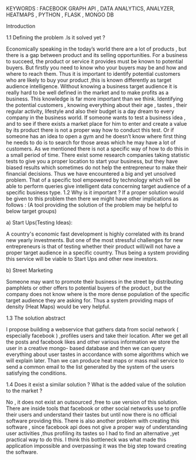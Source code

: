 KEYWORDS : FACEBOOK GRAPH API , DATA ANALYTICS, ANALYZER, HEATMAPS , PYTHON , FLASK , MONGO DB 


Introduction

1.1 Defining the problem .Is it solved yet ?


Economically speaking in the today’s world there are a lot of products , but there is a
gap between product and its selling opportunities. For a business to succeed, the
product or service it provides must be known to potential buyers. But firstly you need
to know who your buyers may be and how and where to reach them. Thus it is
important to identify potential customers who are likely to buy your product ,this is
known differently as target audience intelligence.
Without knowing a business target audience it is really hard to be well defined in
the market and to make profits as a business. This knowledge is far more important
than we think. Identifying the potential customers , knowing everything about their
age , tastes , their regular activity, lifestyle and also their budget is a day dream to
every company in the business world.
If someone wants to test a business idea , and to see if there exists a market place
for him to enter and create a value by its product there is not a proper way how to
conduct this test. Or if someone has an idea to open a gym and he doesn’t know where
first thing he needs to do is to search for those areas which he may have a lot of
customers. As we mentioned there is not a specific way of how to do this in a small
period of time.
There exist some research companies taking statistic tests to give you a proper
location to start your business, but they have biased results which sometimes do not
help the entrepreneur to make their financial decisions.
Thus we have encountered a big and yet unsolved problem. That of a specific tool
empowered by technology which will be able to perform queries give intelligent data
concerning target audience of a specific business type.
1.2 Why is it important ?
If a proper solution would be given to this problem then there we might have other
implications as follows :
(A tool providing the solution of the problem may be helpful to below target groups)

a) Start Ups(Testing Ideas):

A country's economic fast development is highly correlated with its brand new
yearly investments. But one of the most stressful challenges for new entrepreneurs is
that of testing whether their product will/will not have a proper target audience in a
specific country. Thus being a system providing this service will be viable to Start Ups
and other new investors.

b) Street Marketing

Someone may want to promote their business in the street by distributing
pamphlets or other offers to potential buyers of the product , but the company does not
know where is the more dense population of the specific target audience they are
asking for. Thus a system providing maps of density (Heat Maps) would be very
helpful.


1.3 The solution abstract


I propose building a webservice that gathers data from social network ( especially
facebook ) ,profiles users and take their location. After we get all the posts and
facebook likes and other various information we store the user in a creative mongo-
based database and then we can query everything about user tastes in accordance with
some algorithms which we will explain later. Than we can produce heat maps or mass
mail service to send a common email to the list generated by the system of the users
satisfying the conditions.


1.4 Does it exist a similar solution ? What is the added value of the solution to the
market ?


No , it does not exist an outsourced ,free to use version of this solution. There
are inside tools that facebook or other social networks use to profile their users and
understand their tastes but until now there is no official software providing this. There
is also another problem with creating this software , since facebook api does not give a
proper way of understanding user activities ,thus profiling its tastes so I had to find an
alternative ,yet practical way to do this. I think this bottleneck was what made this
application impossible and overpassing it was the big step toward creating the
software.
